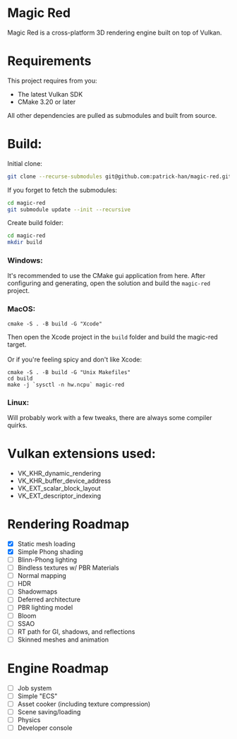 # Magic Red
Magic Red is a cross-platform 3D rendering engine built on top of Vulkan.

# Requirements
This project requires from you:
- The latest Vulkan SDK
- CMake 3.20 or later

All other dependencies are pulled as submodules and built from source.

# Build:

Initial clone:
```sh
git clone --recurse-submodules git@github.com:patrick-han/magic-red.git
```

If you forget to fetch the submodules:
```sh
cd magic-red
git submodule update --init --recursive
```

Create build folder:
```sh
cd magic-red
mkdir build
```

### Windows:
It's recommended to use the CMake gui application from here. After configuring and generating, open the solution and build the `magic-red` project.

### MacOS:
```
cmake -S . -B build -G "Xcode"
```
Then open the Xcode project in the `build` folder and build the magic-red target.
\
\
Or if you're feeling spicy and don't like Xcode:
```
cmake -S . -B build -G "Unix Makefiles"
cd build
make -j `sysctl -n hw.ncpu` magic-red
```

### Linux:
Will probably work with a few tweaks, there are always some compiler quirks.

# Vulkan extensions used:
- VK_KHR_dynamic_rendering
- VK_KHR_buffer_device_address
- VK_EXT_scalar_block_layout
- VK_EXT_descriptor_indexing

# Rendering Roadmap
- [x] Static mesh loading
- [x] Simple Phong shading
- [ ] Blinn-Phong lighting
- [ ] Bindless textures w/ PBR Materials
- [ ] Normal mapping
- [ ] HDR
- [ ] Shadowmaps
- [ ] Deferred architecture
- [ ] PBR lighting model
- [ ] Bloom
- [ ] SSAO
- [ ] RT path for GI, shadows, and reflections
- [ ] Skinned meshes and animation

# Engine Roadmap
- [ ] Job system
- [ ] Simple "ECS"
- [ ] Asset cooker (including texture compression)
- [ ] Scene saving/loading
- [ ] Physics
- [ ] Developer console